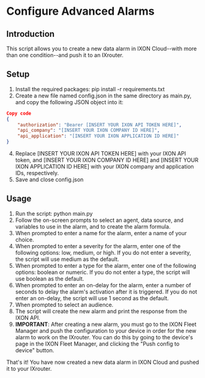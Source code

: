 # Configure Advanced Alarms

## Introduction

This script allows you to create a new data alarm in IXON Cloud--with more than one condition--and push it to an IXrouter.

## Setup

1. Install the required packages: pip install -r requirements.txt
2. Create a new file named config.json in the same directory as main.py, and copy the following JSON object into it:

```json
Copy code
{
    "authorization": "Bearer [INSERT YOUR IXON API TOKEN HERE]",
    "api_company": "[INSERT YOUR IXON COMPANY ID HERE]",
    "api_application": "[INSERT YOUR IXON APPLICATION ID HERE]"
}
```

4. Replace [INSERT YOUR IXON API TOKEN HERE] with your IXON API token, and [INSERT YOUR IXON COMPANY ID HERE] and [INSERT YOUR IXON APPLICATION ID HERE] with your IXON company and application IDs, respectively.
5. Save and close config.json

## Usage

1. Run the script: python main.py
2. Follow the on-screen prompts to select an agent, data source, and variables to use in the alarm, and to create the alarm formula.
3. When prompted to enter a name for the alarm, enter a name of your choice.
4. When prompted to enter a severity for the alarm, enter one of the following options: low, medium, or high. If you do not enter a severity, the script will use medium as the default.
5. When prompted to enter a type for the alarm, enter one of the following options: boolean or numeric. If you do not enter a type, the script will use boolean as the default.
6. When prompted to enter an on-delay for the alarm, enter a number of seconds to delay the alarm's activation after it is triggered. If you do not enter an on-delay, the script will use 1 second as the default.
7. When prompted to select an audience.
8. The script will create the new alarm and print the response from the IXON API.
9. **IMPORTANT**: After creating a new alarm, you must go to the IXON Fleet Manager and push the configuration to your device in order for the new alarm to work on the IXrouter. You can do this by going to the device's page in the IXON Fleet Manager, and clicking the "Push config to device" button.

That's it! You have now created a new data alarm in IXON Cloud and pushed it to your IXrouter.
